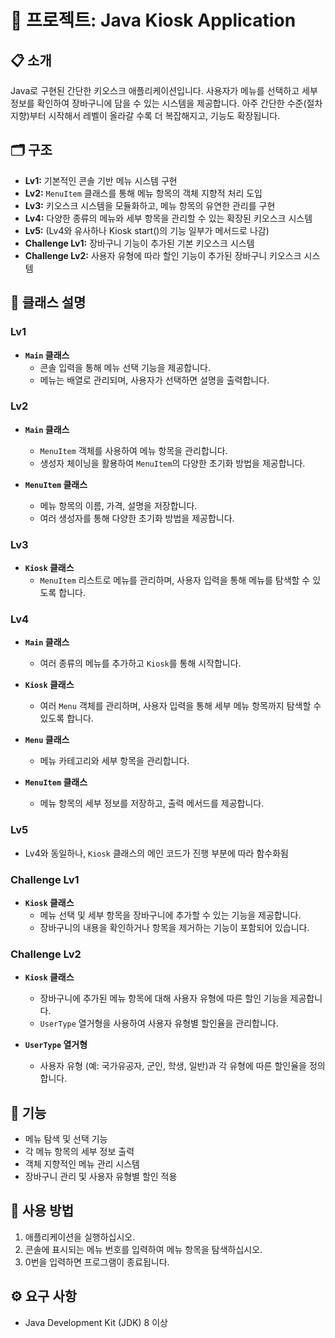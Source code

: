 # 🍔 프로젝트: Java Kiosk Application

## 📋 소개

Java로 구현된 간단한 키오스크 애플리케이션입니다. 사용자가 메뉴를 선택하고 세부 정보를 확인하여 장바구니에 담을 수 있는 시스템을 제공합니다. 아주 간단한 수준(절차지향)부터 시작해서 레벨이 올라갈 수록 더 복잡해지고, 기능도 확장됩니다.

## 🗂 구조

- **Lv1:** 기본적인 콘솔 기반 메뉴 시스템 구현
- **Lv2:** `MenuItem` 클래스를 통해 메뉴 항목의 객체 지향적 처리 도입
- **Lv3:** 키오스크 시스템을 모듈화하고, 메뉴 항목의 유연한 관리를 구현
- **Lv4:** 다양한 종류의 메뉴와 세부 항목을 관리할 수 있는 확장된 키오스크 시스템
- **Lv5:** (Lv4와 유사하나 Kiosk start()의 기능 일부가 메서드로 나감)
- **Challenge Lv1:** 장바구니 기능이 추가된 기본 키오스크 시스템
- **Challenge Lv2:** 사용자 유형에 따라 할인 기능이 추가된 장바구니 키오스크 시스템

## 🧩 클래스 설명

### Lv1

- **`Main` 클래스**  
  - 콘솔 입력을 통해 메뉴 선택 기능을 제공합니다.
  - 메뉴는 배열로 관리되며, 사용자가 선택하면 설명을 출력합니다.

### Lv2

- **`Main` 클래스**  
  - `MenuItem` 객체를 사용하여 메뉴 항목을 관리합니다.
  - 생성자 체이닝을 활용하여 `MenuItem`의 다양한 초기화 방법을 제공합니다.

- **`MenuItem` 클래스**  
  - 메뉴 항목의 이름, 가격, 설명을 저장합니다.
  - 여러 생성자를 통해 다양한 초기화 방법을 제공합니다.

### Lv3

- **`Kiosk` 클래스**  
  - `MenuItem` 리스트로 메뉴를 관리하며, 사용자 입력을 통해 메뉴를 탐색할 수 있도록 합니다.

### Lv4

- **`Main` 클래스**  
  - 여러 종류의 메뉴를 추가하고 `Kiosk`를 통해 시작합니다.

- **`Kiosk` 클래스**  
  - 여러 `Menu` 객체를 관리하며, 사용자 입력을 통해 세부 메뉴 항목까지 탐색할 수 있도록 합니다.

- **`Menu` 클래스**  
  - 메뉴 카테고리와 세부 항목을 관리합니다.

- **`MenuItem` 클래스**  
  - 메뉴 항목의 세부 정보를 저장하고, 출력 메서드를 제공합니다.

### Lv5

- Lv4와 동일하나, `Kiosk` 클래스의 메인 코드가 진행 부분에 따라 함수화됨

### Challenge Lv1

- **`Kiosk` 클래스**  
  - 메뉴 선택 및 세부 항목을 장바구니에 추가할 수 있는 기능을 제공합니다.
  - 장바구니의 내용을 확인하거나 항목을 제거하는 기능이 포함되어 있습니다.

### Challenge Lv2

- **`Kiosk` 클래스**  
  - 장바구니에 추가된 메뉴 항목에 대해 사용자 유형에 따른 할인 기능을 제공합니다.
  - `UserType` 열거형을 사용하여 사용자 유형별 할인율을 관리합니다.

- **`UserType` 열거형**  
  - 사용자 유형 (예: 국가유공자, 군인, 학생, 일반)과 각 유형에 따른 할인율을 정의합니다.

## 🔧 기능

- 메뉴 탐색 및 선택 기능
- 각 메뉴 항목의 세부 정보 출력
- 객체 지향적인 메뉴 관리 시스템
- 장바구니 관리 및 사용자 유형별 할인 적용

## 📝 사용 방법

1. 애플리케이션을 실행하십시오.
2. 콘솔에 표시되는 메뉴 번호를 입력하여 메뉴 항목을 탐색하십시오.
3. 0번을 입력하면 프로그램이 종료됩니다.

## ⚙️ 요구 사항

- Java Development Kit (JDK) 8 이상
